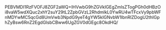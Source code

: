 PEBVMDI1RzFVOFJ8ZGF2aWQ+IHVwbG9hZGVkIGEgZmlsZTogPGh0dHBzOi8vaW5wdXQuc2xhY2suY29tL2ZpbGVzL2RhdmlkL0YwRU4wTFcxVy9pbWFnMDYwMC5qcGd8UmVwb3NpdG9yeT4gYW5kIGNvbW1lbnRlZDogU2thIGphZyBsw6RnZ2EgdGlsbCBww6UgZGV0dGEgc8OkdHQ/